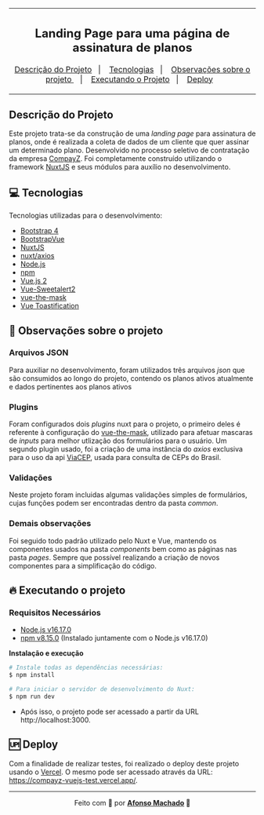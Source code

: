 <table align="center"><tr><td align="center" width="9999">

<h2>Landing Page para uma página de assinatura de planos</h2>

<p align="center">
  <a href="#descrição-do-projeto">Descrição do Projeto</a>&nbsp;&nbsp;&nbsp;|&nbsp;&nbsp;&nbsp;
  <a href="#computer-tecnologias">Tecnologias</a>&nbsp;&nbsp;&nbsp;|&nbsp;&nbsp;&nbsp;
  <a href="#bookmark-observações-sobre-o-projeto ">Observações sobre o projeto </a>&nbsp;&nbsp;&nbsp;|&nbsp;&nbsp;&nbsp;
  <a href="#fire-executando-o-projeto">Executando o Projeto</a>&nbsp;&nbsp;&nbsp;|&nbsp;&nbsp;&nbsp;
  <a href="#up-deploy">Deploy</a>&nbsp;&nbsp;&nbsp;
</p>

</td></tr>
</table>

## Descrição do Projeto

Este projeto trata-se da construção de uma *landing page* para assinatura de planos, onde é realizada a coleta de dados de um cliente que quer assinar um determinado plano. Desenvolvido no processo seletivo de contratação da empresa [CompayZ](https://compayz.com/). Foi completamente construído utilizando o framework [NuxtJS](https://nuxtjs.org/) e seus módulos para auxílio no desenvolvimento.

## :computer: Tecnologias

Tecnologias utilizadas para o desenvolvimento:

- [Bootstrap 4](https://getbootstrap.com/docs/4.6/getting-started/introduction/)
- [BootstrapVue](https://bootstrap-vue.org/)
- [NuxtJS](https://nuxtjs.org/)
- [nuxt/axios](https://axios.nuxtjs.org/)
- [Node.js](https://nodejs.org/en/)
- [npm](https://www.npmjs.com/)
- [Vue.js 2](https://v2.vuejs.org/)
- [Vue-Sweetalert2](https://avil13.github.io/vue-sweetalert2/)
- [vue-the-mask](https://vuejs-tips.github.io/vue-the-mask/)
- [Vue Toastification](https://vue-toastification.maronato.dev/)

## :bookmark: Observações sobre o projeto

### Arquivos JSON

Para auxiliar no desenvolvimento, foram utilizados três arquivos *json* que são consumidos ao longo do projeto, contendo os planos ativos atualmente e dados pertinentes aos planos ativos

### Plugins

Foram configurados dois *plugins* nuxt para o projeto, o primeiro deles é referente à configuração do [vue-the-mask](https://vuejs-tips.github.io/vue-the-mask/), utilizado para afetuar mascaras de *inputs* para melhor utlização dos formulários para o usuário. Um segundo plugin usado, foi a criação de uma instância do *axios* exclusiva para o uso da api [ViaCEP](https://viacep.com.br/), usada para consulta de CEPs do Brasil.

### Validações

Neste projeto foram incluidas algumas validações simples de formulários, cujas funções podem ser encontradas dentro da pasta *common*.

### Demais observações

Foi seguido todo padrão utilizado pelo Nuxt e Vue, mantendo os componentes usados na pasta *components* bem como as páginas nas pasta *pages*. Sempre que possível realizando a criação de novos componentes para a simplificação do código.

## :fire: Executando o projeto

### Requisitos Necessários

- [Node.js v16.17.0](https://nodejs.org/download/release/v16.17.0/)
- [npm v8.15.0](https://www.npmjs.com/) (Instalado juntamente com o Node.js v16.17.0)

**Instalação e execução**

```bash
# Instale todas as dependências necessárias:
$ npm install

# Para iniciar o servidor de desenvolvimento do Nuxt:
$ npm run dev
```

- Após isso, o projeto pode ser acessado a partir da URL http://localhost:3000.

## :up: Deploy

Com a finalidade de realizar testes, foi realizado o deploy deste projeto usando o <a target="_blank" href="https://vercel.com/">Vercel</a>. O mesmo pode ser acessado através da URL: https://compayz-vuejs-test.vercel.app/.

---

<p align="center">Feito com 💜 por <strong><a href="https://www.linkedin.com/in/AfonsoMachado/">Afonso Machado</a> 🥰 </strong> </p>
